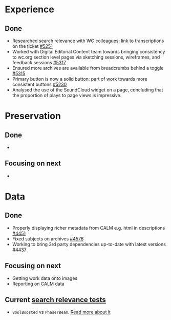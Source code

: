 # Experience
## Done
- Researched search relevance with WC colleagues: link to transcriptions on the ticket [#5251](https://github.com/wellcomecollection/wellcomecollection.org/issues/5251)
- Worked with Digital Editorial Content team towards bringing consistency to wc.org section level pages via sketching sessions, wireframes, and feedback sessions [#5317](https://github.com/wellcomecollection/wellcomecollection.org/issues/5317)
- Ensured more archives are available from breadcrumbs behind a toggle [#5315](https://github.com/wellcomecollection/wellcomecollection.org/pull/5315)
- Primary button is now a solid button: part of work towards more consistent buttons [#5230](https://github.com/wellcomecollection/wellcomecollection.org/issues/5230)
- Analysed the use of the SoundCloud widget on a page, concluding that the proportion of plays to page views is impressive.


# Preservation
## Done
- 


## Focusing on next
- 



# Data
## Done
-	Properly displaying richer metadata from CALM e.g. html in descriptions [#4451](https://github.com/wellcomecollection/platform/issues/4451)
-	Fixed subjects on archives [#4576](https://github.com/wellcomecollection/platform/issues/4576)
-	Working to bring 3rd party dependencies up-to-date with latest versions [#4437](https://github.com/wellcomecollection/platform/issues/4437)


## Focusing on next
- Getting work data onto images
- Reporting on CALM data


## Current [search relevance tests](https://docs.wellcomecollection.org/catalogue/search_relevance/tests)
-	`BoolBoosted` vs `PhaserBeam`. [Read more about it](https://docs.wellcomecollection.org/catalogue/search_relevance/tests/008-boolboosted-vs-phaserbeam )
